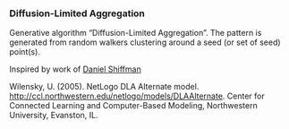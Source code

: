 ### Diffusion-Limited Aggregation

Generative algorithm “Diffusion-Limited Aggregation”. The pattern is generated from random walkers clustering around a seed (or set of seed) point(s).

Inspired by work of [Daniel Shiffman](https://thecodingtrain.com/CodingChallenges/034-dla.html)

Wilensky, U. (2005). NetLogo DLA Alternate model. http://ccl.northwestern.edu/netlogo/models/DLAAlternate. Center for Connected Learning and Computer-Based Modeling, Northwestern University, Evanston, IL.
